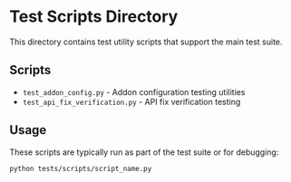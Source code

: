 # Test Scripts Directory

This directory contains test utility scripts that support the main test suite.

## Scripts

- `test_addon_config.py` - Addon configuration testing utilities
- `test_api_fix_verification.py` - API fix verification testing

## Usage

These scripts are typically run as part of the test suite or for debugging:
```bash
python tests/scripts/script_name.py
```

